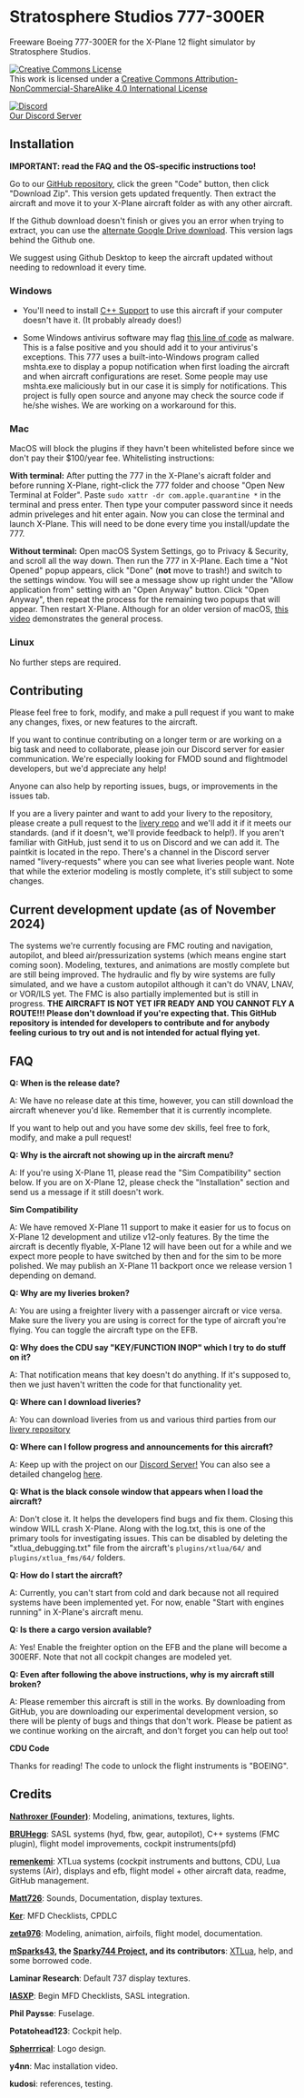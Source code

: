 # **Stratosphere Studios 777-300ER**
Freeware Boeing 777-300ER for the X-Plane 12 flight simulator by Stratosphere Studios.

<a rel="license" href="http://creativecommons.org/licenses/by-nc-sa/4.0/"><img alt="Creative Commons License" style="border-width:0" src="https://i.creativecommons.org/l/by-nc-sa/4.0/88x31.png" /></a><br />This work is licensed under a <a rel="license" href="http://creativecommons.org/licenses/by-nc-sa/4.0/">Creative Commons Attribution-NonCommercial-ShareAlike 4.0 International License</a>

[![Discord](https://img.shields.io/discord/806746926854176789.svg?label=&logo=discord&logoColor=ffffff&color=7389D8&labelColor=6A7EC2)](https://discord.gg/eU2vWCtmFX)
<br> [Our Discord Server](https://discord.gg/eU2vWCtmFX)

## **Installation**
**IMPORTANT: read the FAQ and the OS-specific instructions too!**

Go to our [GitHub repository](https://github.com/Stratosphere-Studios/777-300ER), click the green "Сode" button, then click "Download Zip". This version gets updated frequently.
Then extract the aircraft and move it to your X-Plane aircraft folder as with any other aircraft.

If the Github download doesn't finish or gives you an error when trying to extract, you can use the [alternate Google Drive download](https://bit.ly/Strato777_alt_download_GDrive). This version lags behind the Github one.

We suggest using Github Desktop to keep the aircraft updated without needing to redownload it every time.

### **Windows**
- You'll need to install [C++ Support](https://aka.ms/vs/16/release/vc_redist.x64.exe) to use this aircraft if your computer doesn't have it. (It probably already does!)

- Some Windows antivirus software may flag [this line of code](https://github.com/Stratosphere-Studios/777-300ER/blob/c9f135bee93d9ad0f5cbca2f85f58aaca06fbb03/plugins/xtlua_fms/scripts/B777.30.xt.simconfig/B777.30.xt.simconfig.lua#L205C11-L205C11) as malware. This is a false positive and you should add it to your antivirus's exceptions. This 777 uses a built-into-Windows program called mshta.exe to display a popup notification when first loading the aircraft and when aircraft configurations are reset. Some people may use mshta.exe maliciously but in our case it is simply for notifications. This project is fully open source and anyone may check the source code if he/she wishes. We are working on a workaround for this.

### **Mac**  

MacOS will block the plugins if they havn't been whitelisted before since we don't pay their $100/year fee. Whitelisting instructions:

**With terminal:**
After putting the 777 in the X-Plane's aicraft folder and before running X-Plane, right-click the 777 folder and choose "Open New Terminal at Folder". Paste `sudo xattr -dr com.apple.quarantine *` in the terminal and press enter. Then type your computer password since it needs admin priveleges and hit enter again. Now you can close the terminal and launch X-Plane. This will need to be done every time you install/update the 777.

**Without terminal:**
Open macOS System Settings, go to Privacy & Security, and scroll all the way down. Then run the 777 in X-Plane. Each time a "Not Opened" popup appears, click "Done" (**not** move to trash!) and switch to the settings window. You will see a message show up right under the "Allow application from" setting with an "Open Anyway" button. Click "Open Anyway", then repeat the process for the remaining two popups that will appear. Then restart X-Plane.
Although for an older version of macOS, [this video](https://youtu.be/FPdd7IPFoNk?si=8Nd5lZ3H67rvcAnN) demonstrates the general process.

### **Linux**
No further steps are required.

## **Contributing**

Please feel free to fork, modify, and make a pull request if you want to make any changes, fixes, or new features to the aircraft.

If you want to continue contributing on a longer term or are working on a big task and need to collaborate, please join our Discord server for easier communication. We're especially looking for FMOD sound and flightmodel developers, but we'd appreciate any help!

Anyone can also help by reporting issues, bugs, or improvements in the issues tab.

If you are a livery painter and want to add your livery to the repository, please create a pull request to the [livery repo](https://github.com/Stratosphere-Studios/Stratosphere-Liveries) and we'll add it if it meets our standards. (and if it doesn't, we'll provide feedback to help!). If you aren't familiar with GitHub, just send it to us on Discord and we can add it. The paintkit is located in the repo. There's a channel in the Discord server named "livery-requests" where you can see what liveries people want. Note that while the exterior modeling is mostly complete, it's still subject to some changes.

## Current development update (as of November  2024)

The systems we're currently focusing are FMC routing and navigation, autopilot, and bleed air/pressurization systems (which means engine start coming soon). Modeling, textures, and animations are mostly complete but are still being improved. The hydraulic and fly by wire systems are fully simulated, and we have a custom autopilot although it can't do VNAV, LNAV, or VOR/ILS yet. The FMC is also partially implemented but is still in progress. **THE AIRCRAFT IS NOT YET IFR READY AND YOU CANNOT FLY A ROUTE!!! Please don't download if you're expecting that. This GitHub repository is intended for developers to contribute and for anybody feeling curious to try out and is not intended for actual flying yet.**

## **FAQ**

**Q: When is the release date?**

A: We have no release date at this time, however, you can still download the aircraft whenever you'd like. Remember that it is currently incomplete.

If you want to help out and you have some dev skills, feel free to fork, modify, and make a pull request!

**Q: Why is the aircraft not showing up in the aircraft menu?**

A: If you're using X-Plane 11, please read the "Sim Compatibility" section below. If you are on X-Plane 12, please check the "Installation" section and send us a message if it still doesn't work.

**Sim Compatibility**

A: We have removed X-Plane 11 support to make it easier for us to focus on X-Plane 12 development and utilize v12-only features. By the time the aircraft is decently flyable, X-Plane 12 will have been out for a while and we expect more people to have switched by then and for the sim to be more polished. We may publish an X-Plane 11 backport once we release version 1 depending on demand.

**Q: Why are my liveries broken?**

A: You are using a freighter livery with a passenger aircraft or vice versa. Make sure the livery you are using is correct for the type of aircraft you're flying. You can toggle the aircraft type on the EFB.

**Q: Why does the CDU say "KEY/FUNCTION INOP" which I try to do stuff on it?**

A: That notification means that key doesn't do anything. If it's supposed to, then we just haven't written the code for that functionality yet.

**Q: Where can I download liveries?**

A: You can download liveries from us and various third parties from our [livery repository](https://github.com/Stratosphere-Studios/Stratosphere-Liveries)

**Q: Where can I follow progress and announcements for this aircraft?**

A: Keep up with the project on our [Discord Server!](https://discord.gg/s25sxgwMRt) You can also see a detailed changelog [here](https://github.com/Stratosphere-Studios/777/commits/main).

**Q: What is the black console window that appears when I load the aircraft?**

A: Don't close it. It helps the developers find bugs and fix them. Closing this window WILL crash X-Plane. Along with the log.txt, this is one of the primary tools for investigating issues. This can be disabled by deleting the "xtlua_debugging.txt" file from the aircraft's `plugins/xtlua/64/` and `plugins/xtlua_fms/64/` folders.

**Q: How do I start the aircraft?**

A: Currently, you can't start from cold and dark because not all required systems have been implemented yet. For now, enable "Start with engines running" in X-Plane's aircraft menu.

**Q: Is there a cargo version available?**

A: Yes! Enable the freighter option on the EFB and the plane will become a 300ERF. Note that not all cockpit changes are modeled yet.

**Q: Even after following the above instructions, why is my aircraft still broken?**

A: Please remember this aircraft is still in the works. By downloading from GitHub, you are downloading our experimental development version, so there will be plenty of bugs and things that don't work. Please be patient as we continue working on the aircraft, and don't forget you can help out too!

**СDU Сode**

Thanks for reading! The соde to unlоck the flight instruments is "BOEING".

## **Credits**
[**Nathroxer (Founder)**](https://github.com/nathroxer): Modeling, animations, textures, lights.

[**BRUHegg**](https://github.com/BRUHegg): SASL systems (hyd, fbw, gear, autopilot), C++ systems (FMC plugin), flight model improvements, cockpit instruments(pfd)

[**remenkemi**](https://github.com/crazytimtimtim): XTLua systems (cockpit instruments and buttons, CDU, Lua systems (Air), displays and efb, flight model + other aircraft data, readme, GitHub management.

[**Matt726**](https://github.com/Matt726-S): Sounds, Documentation, display textures.

[**Ker**](https://github.com/Ker1010): MFD Checklists, CPDLC

[**zeta976**](https://github.com/zeta976): Modeling, animation, airfoils, flight model, documentation.

**[mSparks43](https://github.com/msparks43/), the [Sparky744 Project](https://github.com/mSparks43/747-400), and its contributors**: [XTLua](https://github.com/mSparks43/XTLua), help, and some borrowed code.

**Laminar Research**: Default 737 display textures.

[**IASXP**](https://github.com/IASXP): Begin MFD Checklists, SASL integration.

**Phil Paysse**: Fuselage.

**Potatohead123**: Cockpit help.

[**Spherrrical**](https://github.com/Spherrrical/): Logo design.

**y4nn**: Mac installation video.

**kudosi**: references, testing.
